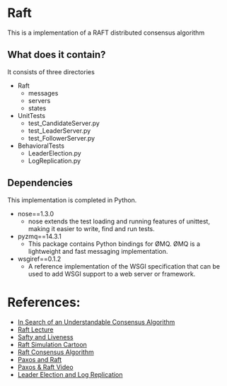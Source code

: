 # Raft

This is a implementation of a RAFT distributed consensus algorithm 


## What does it contain?
It consists of three directories
- Raft
  - messages
  - servers
  - states
- UnitTests
  - test_CandidateServer.py
  - test_LeaderServer.py
  - test_FollowerServer.py
- BehavioralTests
  - LeaderElection.py
  - LogReplication.py

## Dependencies

This implementation is completed in Python.

- nose==1.3.0 
  - nose extends the test loading and running features of unittest, making it easier to write, find and run tests.
- pyzmq==14.3.1 
  - This package contains Python bindings for ØMQ. ØMQ is a lightweight and fast messaging implementation.
- wsgiref==0.1.2 
  - A reference implementation of the WSGI specification that can be used to add WSGI support to a web server or framework.


References:
==========
* [In Search of an Understandable Consensus Algorithm](https://ramcloud.stanford.edu/wiki/download/attachments/11370504/raft.pdf)
* [Raft Lecture](http://www.youtube.com/watch?v=YbZ3zDzDnrw)
* [Safty and Liveness](https://container-solutions.com/raft-explained-part-33-safety-liveness-guarantees-conclusion/)
* [Raft Simulation Cartoon](https://www.youtube.com/watch?v=xieqo3Tb5LQ)
* [Raft Consensus Algorithm](https://medium.com/@amangoeliitb/raft-consensus-algorithm-d93e7ee22b12)
* [Paxos and Raft](https://blockonomi.com/paxos-raft-consensus-protocols/)
* [Paxos & Raft Video](https://www.youtube.com/watch?v=Hm5LAxKxrD8)
* [Leader Election and Log Replication](https://www.youtube.com/watch?v=Bxm4FG4Nvs0)

